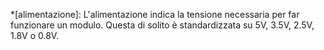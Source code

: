 *[alimentazione]: L'alimentazione indica la tensione necessaria per far funzionare un modulo. Questa di solito è standardizzata su 5V, 3.5V, 2.5V, 1.8V o 0.8V.